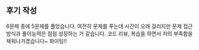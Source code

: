## 후기 작성

6문제 중에 5문제를 풀었습니다. 여전히 문제를 푸는데 시간이 오래 걸리지만 문제 접근방식과 풀이능력은 점점 성장하는 거 같습니다.
코드 리뷰, 복습을 하면서 저의 부족함을 채워나가겠습니다~ 화이팅!!